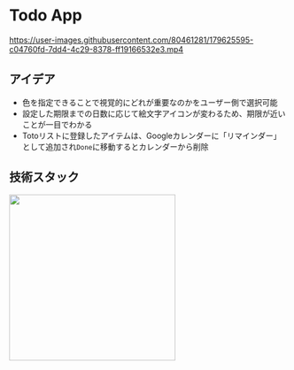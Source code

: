# Todo App

https://user-images.githubusercontent.com/80461281/179625595-c04760fd-7dd4-4c29-8378-ff19166532e3.mp4

## アイデア
- 色を指定できることで視覚的にどれが重要なのかをユーザー側で選択可能
- 設定した期限までの日数に応じて絵文字アイコンが変わるため、期限が近いことが一目でわかる
- Totoリストに登録したアイテムは、Googleカレンダーに「リマインダー」として追加され`Done`に移動するとカレンダーから削除

## 技術スタック
<img src="https://user-images.githubusercontent.com/80461281/179625628-8938b622-cbe8-4adb-83af-af8b9d0cb06c.jpg" width="300px">
